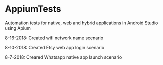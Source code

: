 # AppiumTests
Automation tests for native, web and hybrid applications in Android Studio using Apium

8-16-2018: Created wifi network name scenario

8-10-2018: Created Etsy web app login scenario

8-7-2018: Creared Whatsapp native app launch scenario
